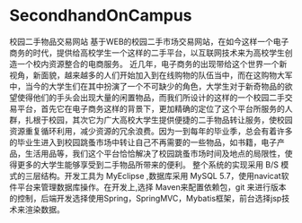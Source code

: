 # SecondhandOnCampus
校园二手物品交易网站
基于WEB的校园二手市场交易网站，在如今这样一个电子商务的时代，提供给高校学生一个这样的二手平台，以互联网技术来为高校学生创造一个校内资源整合的电商服务。
近几年，电子商务的出现带给这个世界一个新视角，新面貌，越来越多的人们开始加入到在线购物的队伍当中，而在这购物大军中，当今的大学生们在其中扮演了一个不可缺少的角色，大学生对于新奇物品的欲望使得他们的手头会出现大量的闲置物品，而我们所设计的这样的一个校园二手交易平台，首先它在电子商务这样的背景下，更加精确的定位了这个平台所服务的人群，扎根于校园，其次它为广大高校大学生提供便捷的二手物品转让服务，使校园资源重复循环利用，减少资源的冗余浪费。因为一到每年的毕业季，总会有着许多的毕业生进入到校园跳蚤市场中转让自己不再需要的一些物品，如书籍，电子产品，生活用品等，我们这个平台恰恰解决了校园跳蚤市场时间及地点的局限性，使得更多的大学生能够享受到二手物品所带来的便利。
整个系统的实现采用 B/S 模式的三层结构。开发工具为 MyEclipse ,数据库采用 MySQL 5.7，使用navicat软件平台来管理数据库操作。在开发上,选择 Maven来配置依赖包，git 来进行版本的控制，后端开发选择使用Spring，SpringMVC，Mybatis框架，前台选择jsp技术来渲染数据。
